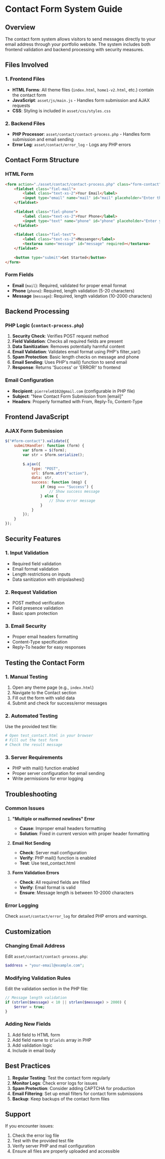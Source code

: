 # Contact Form System Guide

## Overview
The contact form system allows visitors to send messages directly to your email address through your portfolio website. The system includes both frontend validation and backend processing with security measures.

## Files Involved

### 1. Frontend Files
- **HTML Forms**: All theme files (`index.html`, `home1-v2.html`, etc.) contain the contact form
- **JavaScript**: `asset/js/main.js` - Handles form submission and AJAX requests
- **CSS**: Styling is included in `asset/css/styles.css`

### 2. Backend Files
- **PHP Processor**: `asset/contact/contact-process.php` - Handles form submission and email sending
- **Error Log**: `asset/contact/error_log` - Logs any PHP errors

## Contact Form Structure

### HTML Form
```html
<form action="./asset/contact/contact-process.php" class="form-contact" id="form-contact" method="post">
    <fieldset class="fiel-mail">
        <label class="text-xs-2">Your Email</label>
        <input type="email" name="mail" id="mail" placeholder="Enter the Email" required>
    </fieldset>
    
    <fieldset class="fiel-phone">
        <label class="text-xs-2">Your Phone</label>
        <input type="text" name="phone" id="phone" placeholder="Enter your phone number" required>
    </fieldset>
    
    <fieldset class="fiel-text">
        <label class="text-xs-2">Messenger</label>
        <textarea name="message" id="message" required></textarea>
    </fieldset>
    
    <button type="submit">Get Started</button>
</form>
```

### Form Fields
- **Email** (`mail`): Required, validated for proper email format
- **Phone** (`phone`): Required, length validation (5-20 characters)
- **Message** (`message`): Required, length validation (10-2000 characters)

## Backend Processing

### PHP Logic (`contact-process.php`)
1. **Security Check**: Verifies POST request method
2. **Field Validation**: Checks all required fields are present
3. **Data Sanitization**: Removes potentially harmful content
4. **Email Validation**: Validates email format using PHP's filter_var()
5. **Spam Protection**: Basic length checks on message and phone
6. **Email Sending**: Uses PHP's mail() function to send email
7. **Response**: Returns 'Success' or 'ERROR!' to frontend

### Email Configuration
- **Recipient**: `pierrele0102@gmail.com` (configurable in PHP file)
- **Subject**: "New Contact Form Submission from [email]"
- **Headers**: Properly formatted with From, Reply-To, Content-Type

## Frontend JavaScript

### AJAX Form Submission
```javascript
$("#form-contact").validate({
    submitHandler: function (form) {
        var $form = $(form);
        var str = $form.serialize();
        
        $.ajax({
            type: "POST",
            url: $form.attr("action"),
            data: str,
            success: function (msg) {
                if (msg === "Success") {
                    // Show success message
                } else {
                    // Show error message
                }
            }
        });
    }
});
```

## Security Features

### 1. Input Validation
- Required field validation
- Email format validation
- Length restrictions on inputs
- Data sanitization with stripslashes()

### 2. Request Validation
- POST method verification
- Field presence validation
- Basic spam protection

### 3. Email Security
- Proper email headers formatting
- Content-Type specification
- Reply-To header for easy responses

## Testing the Contact Form

### 1. Manual Testing
1. Open any theme page (e.g., `index.html`)
2. Navigate to the Contact section
3. Fill out the form with valid data
4. Submit and check for success/error messages

### 2. Automated Testing
Use the provided test file:
```bash
# Open test_contact.html in your browser
# Fill out the test form
# Check the result message
```

### 3. Server Requirements
- PHP with mail() function enabled
- Proper server configuration for email sending
- Write permissions for error logging

## Troubleshooting

### Common Issues

1. **"Multiple or malformed newlines" Error**
   - **Cause**: Improper email headers formatting
   - **Solution**: Fixed in current version with proper header formatting

2. **Email Not Sending**
   - **Check**: Server mail configuration
   - **Verify**: PHP mail() function is enabled
   - **Test**: Use test_contact.html

3. **Form Validation Errors**
   - **Check**: All required fields are filled
   - **Verify**: Email format is valid
   - **Ensure**: Message length is between 10-2000 characters

### Error Logging
Check `asset/contact/error_log` for detailed PHP errors and warnings.

## Customization

### Changing Email Address
Edit `asset/contact/contact-process.php`:
```php
$address = "your-email@example.com";
```

### Modifying Validation Rules
Edit the validation section in the PHP file:
```php
// Message length validation
if (strlen($message) < 10 || strlen($message) > 2000) {
    $error = true;
}
```

### Adding New Fields
1. Add field to HTML form
2. Add field name to `$fields` array in PHP
3. Add validation logic
4. Include in email body

## Best Practices

1. **Regular Testing**: Test the contact form regularly
2. **Monitor Logs**: Check error logs for issues
3. **Spam Protection**: Consider adding CAPTCHA for production
4. **Email Filtering**: Set up email filters for contact form submissions
5. **Backup**: Keep backups of the contact form files

## Support

If you encounter issues:
1. Check the error log file
2. Test with the provided test file
3. Verify server PHP and mail configuration
4. Ensure all files are properly uploaded and accessible 